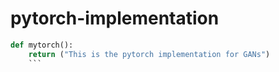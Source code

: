# pytorch-implementation

```python
def mytorch():
    return ("This is the pytorch implementation for GANs")
    ```
